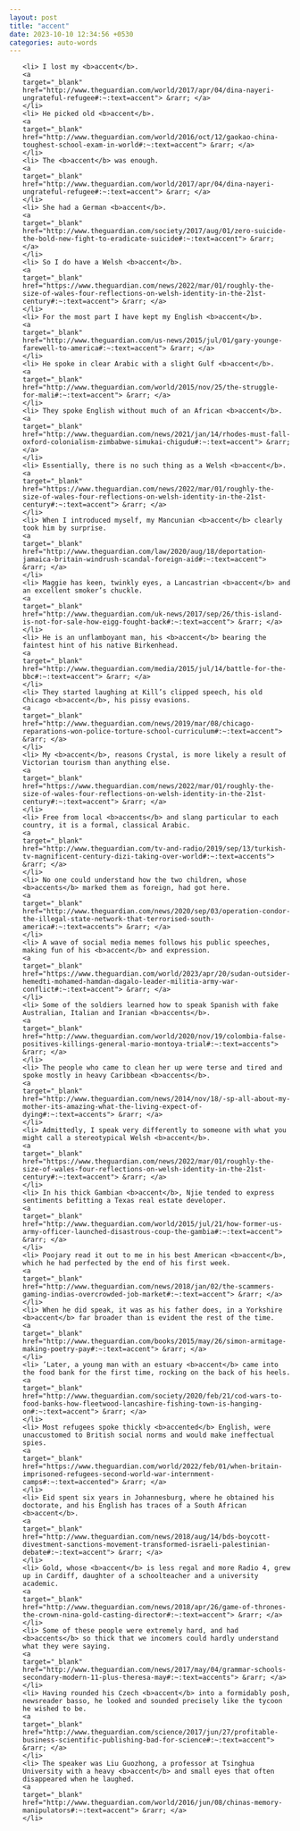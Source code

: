 ```yaml
---
layout: post
title: "accent"
date: 2023-10-10 12:34:56 +0530
categories: auto-words
---
```

<ol>

    <li> I lost my <b>accent</b>.
    <a 
    target="_blank" 
    href="http://www.theguardian.com/world/2017/apr/04/dina-nayeri-ungrateful-refugee#:~:text=accent"> &rarr; </a>
    </li>
    <li> He picked old <b>accent</b>.
    <a 
    target="_blank" 
    href="http://www.theguardian.com/world/2016/oct/12/gaokao-china-toughest-school-exam-in-world#:~:text=accent"> &rarr; </a>
    </li>
    <li> The <b>accent</b> was enough.
    <a 
    target="_blank" 
    href="http://www.theguardian.com/world/2017/apr/04/dina-nayeri-ungrateful-refugee#:~:text=accent"> &rarr; </a>
    </li>
    <li> She had a German <b>accent</b>.
    <a 
    target="_blank" 
    href="http://www.theguardian.com/society/2017/aug/01/zero-suicide-the-bold-new-fight-to-eradicate-suicide#:~:text=accent"> &rarr; </a>
    </li>
    <li> So I do have a Welsh <b>accent</b>.
    <a 
    target="_blank" 
    href="https://www.theguardian.com/news/2022/mar/01/roughly-the-size-of-wales-four-reflections-on-welsh-identity-in-the-21st-century#:~:text=accent"> &rarr; </a>
    </li>
    <li> For the most part I have kept my English <b>accent</b>.
    <a 
    target="_blank" 
    href="http://www.theguardian.com/us-news/2015/jul/01/gary-younge-farewell-to-america#:~:text=accent"> &rarr; </a>
    </li>
    <li> He spoke in clear Arabic with a slight Gulf <b>accent</b>.
    <a 
    target="_blank" 
    href="http://www.theguardian.com/world/2015/nov/25/the-struggle-for-mali#:~:text=accent"> &rarr; </a>
    </li>
    <li> They spoke English without much of an African <b>accent</b>.
    <a 
    target="_blank" 
    href="http://www.theguardian.com/news/2021/jan/14/rhodes-must-fall-oxford-colonialism-zimbabwe-simukai-chigudu#:~:text=accent"> &rarr; </a>
    </li>
    <li> Essentially, there is no such thing as a Welsh <b>accent</b>.
    <a 
    target="_blank" 
    href="https://www.theguardian.com/news/2022/mar/01/roughly-the-size-of-wales-four-reflections-on-welsh-identity-in-the-21st-century#:~:text=accent"> &rarr; </a>
    </li>
    <li> When I introduced myself, my Mancunian <b>accent</b> clearly took him by surprise.
    <a 
    target="_blank" 
    href="http://www.theguardian.com/law/2020/aug/18/deportation-jamaica-britain-windrush-scandal-foreign-aid#:~:text=accent"> &rarr; </a>
    </li>
    <li> Maggie has keen, twinkly eyes, a Lancastrian <b>accent</b> and an excellent smoker’s chuckle.
    <a 
    target="_blank" 
    href="http://www.theguardian.com/uk-news/2017/sep/26/this-island-is-not-for-sale-how-eigg-fought-back#:~:text=accent"> &rarr; </a>
    </li>
    <li> He is an unflamboyant man, his <b>accent</b> bearing the faintest hint of his native Birkenhead.
    <a 
    target="_blank" 
    href="http://www.theguardian.com/media/2015/jul/14/battle-for-the-bbc#:~:text=accent"> &rarr; </a>
    </li>
    <li> They started laughing at Kill’s clipped speech, his old Chicago <b>accent</b>, his pissy evasions.
    <a 
    target="_blank" 
    href="http://www.theguardian.com/news/2019/mar/08/chicago-reparations-won-police-torture-school-curriculum#:~:text=accent"> &rarr; </a>
    </li>
    <li> My <b>accent</b>, reasons Crystal, is more likely a result of Victorian tourism than anything else.
    <a 
    target="_blank" 
    href="https://www.theguardian.com/news/2022/mar/01/roughly-the-size-of-wales-four-reflections-on-welsh-identity-in-the-21st-century#:~:text=accent"> &rarr; </a>
    </li>
    <li> Free from local <b>accents</b> and slang particular to each country, it is a formal, classical Arabic.
    <a 
    target="_blank" 
    href="http://www.theguardian.com/tv-and-radio/2019/sep/13/turkish-tv-magnificent-century-dizi-taking-over-world#:~:text=accents"> &rarr; </a>
    </li>
    <li> No one could understand how the two children, whose <b>accents</b> marked them as foreign, had got here.
    <a 
    target="_blank" 
    href="http://www.theguardian.com/news/2020/sep/03/operation-condor-the-illegal-state-network-that-terrorised-south-america#:~:text=accents"> &rarr; </a>
    </li>
    <li> A wave of social media memes follows his public speeches, making fun of his <b>accent</b> and expression.
    <a 
    target="_blank" 
    href="https://www.theguardian.com/world/2023/apr/20/sudan-outsider-hemedti-mohamed-hamdan-dagalo-leader-militia-army-war-conflict#:~:text=accent"> &rarr; </a>
    </li>
    <li> Some of the soldiers learned how to speak Spanish with fake Australian, Italian and Iranian <b>accents</b>.
    <a 
    target="_blank" 
    href="http://www.theguardian.com/world/2020/nov/19/colombia-false-positives-killings-general-mario-montoya-trial#:~:text=accents"> &rarr; </a>
    </li>
    <li> The people who came to clean her up were terse and tired and spoke mostly in heavy Caribbean <b>accents</b>.
    <a 
    target="_blank" 
    href="http://www.theguardian.com/news/2014/nov/18/-sp-all-about-my-mother-its-amazing-what-the-living-expect-of-dying#:~:text=accents"> &rarr; </a>
    </li>
    <li> Admittedly, I speak very differently to someone with what you might call a stereotypical Welsh <b>accent</b>.
    <a 
    target="_blank" 
    href="https://www.theguardian.com/news/2022/mar/01/roughly-the-size-of-wales-four-reflections-on-welsh-identity-in-the-21st-century#:~:text=accent"> &rarr; </a>
    </li>
    <li> In his thick Gambian <b>accent</b>, Njie tended to express sentiments befitting a Texas real estate developer.
    <a 
    target="_blank" 
    href="http://www.theguardian.com/world/2015/jul/21/how-former-us-army-officer-launched-disastrous-coup-the-gambia#:~:text=accent"> &rarr; </a>
    </li>
    <li> Poojary read it out to me in his best American <b>accent</b>, which he had perfected by the end of his first week.
    <a 
    target="_blank" 
    href="http://www.theguardian.com/news/2018/jan/02/the-scammers-gaming-indias-overcrowded-job-market#:~:text=accent"> &rarr; </a>
    </li>
    <li> When he did speak, it was as his father does, in a Yorkshire <b>accent</b> far broader than is evident the rest of the time.
    <a 
    target="_blank" 
    href="http://www.theguardian.com/books/2015/may/26/simon-armitage-making-poetry-pay#:~:text=accent"> &rarr; </a>
    </li>
    <li> ’Later, a young man with an estuary <b>accent</b> came into the food bank for the first time, rocking on the back of his heels.
    <a 
    target="_blank" 
    href="http://www.theguardian.com/society/2020/feb/21/cod-wars-to-food-banks-how-fleetwood-lancashire-fishing-town-is-hanging-on#:~:text=accent"> &rarr; </a>
    </li>
    <li> Most refugees spoke thickly <b>accented</b> English, were unaccustomed to British social norms and would make ineffectual spies.
    <a 
    target="_blank" 
    href="https://www.theguardian.com/world/2022/feb/01/when-britain-imprisoned-refugees-second-world-war-internment-camps#:~:text=accented"> &rarr; </a>
    </li>
    <li> Eid spent six years in Johannesburg, where he obtained his doctorate, and his English has traces of a South African <b>accent</b>.
    <a 
    target="_blank" 
    href="http://www.theguardian.com/news/2018/aug/14/bds-boycott-divestment-sanctions-movement-transformed-israeli-palestinian-debate#:~:text=accent"> &rarr; </a>
    </li>
    <li> Gold, whose <b>accent</b> is less regal and more Radio 4, grew up in Cardiff, daughter of a schoolteacher and a university academic.
    <a 
    target="_blank" 
    href="http://www.theguardian.com/news/2018/apr/26/game-of-thrones-the-crown-nina-gold-casting-director#:~:text=accent"> &rarr; </a>
    </li>
    <li> Some of these people were extremely hard, and had <b>accents</b> so thick that we incomers could hardly understand what they were saying.
    <a 
    target="_blank" 
    href="http://www.theguardian.com/news/2017/may/04/grammar-schools-secondary-modern-11-plus-theresa-may#:~:text=accents"> &rarr; </a>
    </li>
    <li> Having rounded his Czech <b>accent</b> into a formidably posh, newsreader basso, he looked and sounded precisely like the tycoon he wished to be.
    <a 
    target="_blank" 
    href="http://www.theguardian.com/science/2017/jun/27/profitable-business-scientific-publishing-bad-for-science#:~:text=accent"> &rarr; </a>
    </li>
    <li> The speaker was Liu Guozhong, a professor at Tsinghua University with a heavy <b>accent</b> and small eyes that often disappeared when he laughed.
    <a 
    target="_blank" 
    href="http://www.theguardian.com/world/2016/jun/08/chinas-memory-manipulators#:~:text=accent"> &rarr; </a>
    </li>